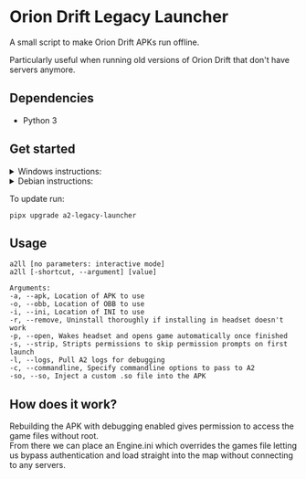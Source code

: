 <!-- @import "[TOC]" {cmd="toc" depthFrom=1 depthTo=6 orderedList=false} -->
# Orion Drift Legacy Launcher

A small script to make Orion Drift APKs run offline.

Particularly useful when running old versions of Orion Drift that don't have servers anymore.

## Dependencies
- Python 3

## Get started

<details>
   <summary>Windows instructions:</summary>

   <br>
   
**Install:**

1. Install pipx

   `pip install --user pipx`

2. Add pipx to PATH

   `py -m pipx ensurepath`

3. Reopen command prompt

4. Install legacy launcher

   `pipx install a2-legacy-launcher`

5. Run the script

   `a2ll`

6. If you are prompted to install java follow the instructions and restart your command prompt after.

7. Provide an APK and OBB to install

    All old versions can be found here: https://dl.obelous.dev/public/A2-archive/
</details>

<details>
   <summary>Debian instructions:</summary>
   
   <br>
   
   **Install:**

1. Insall pipx

   `sudo apt install pipx`

2. Add pipx to PATH

   `pipx ensurepath`

3. Install java

   `sudo apt install openjdk-21-jdk`

4. Install legacy launcher

   `pipx install a2-legacy-launcher`

5. Run the script

   `a2ll`

6. Provide an APK and OBB to install

    All old versions can be found here: https://dl.obelous.dev/public/A2-archive/

</details>

To update run:

`pipx upgrade a2-legacy-launcher`

## Usage

```
a2ll [no parameters: interactive mode]
a2ll [-shortcut, --argument] [value]

Arguments:
-a, --apk, Location of APK to use
-o, --obb, Location of OBB to use
-i, --ini, Location of INI to use
-r, --remove, Uninstall thoroughly if installing in headset doesn't work
-p, --open, Wakes headset and opens game automatically once finished
-s, --strip, Stripts permissions to skip permission prompts on first launch
-l, --logs, Pull A2 logs for debugging
-c, --commandline, Specify commandline options to pass to A2
-so, --so, Inject a custom .so file into the APK
```

## How does it work?
Rebuilding the APK with debugging enabled gives permission to access the game files without root. <br>
From there we can place an Engine.ini which overrides the games file letting us bypass authentication and load straight into the map without connecting to any servers.
